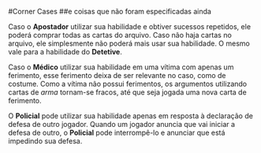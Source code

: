 #Corner Cases
##e coisas que não foram especificadas ainda

Caso o **Apostador** utilizar sua habilidade e obtiver sucessos repetidos, ele poderá comprar todas as cartas do arquivo. Caso não haja cartas no arquivo, ele simplesmente não poderá mais usar sua habilidade. O mesmo vale para a habilidade do **Detetive**.

Caso o **Médico** utilizar sua habilidade em uma vítima com apenas um ferimento, esse ferimento deixa de ser relevante no caso, como de costume. Como a vítima não possui ferimentos, os argumentos utilizando cartas de *arma* tornam-se fracos, até que seja jogada uma nova carta de ferimento.

O **Policial** pode utilizar sua habilidade apenas em resposta à declaração de defesa de outro jogador. Quando um jogador anuncia que vai iniciar a defesa de outro, o **Policial** pode interrompê-lo e anunciar que está impedindo sua defesa.